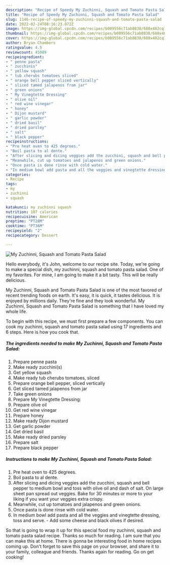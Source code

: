 ```yaml
---
description: "Recipe of Speedy My Zuchinni, Squash and Tomato Pasta Salad"
title: "Recipe of Speedy My Zuchinni, Squash and Tomato Pasta Salad"
slug: 1146-recipe-of-speedy-my-zuchinni-squash-and-tomato-pasta-salad
date: 2022-02-24T08:16:23.872Z
image: https://img-global.cpcdn.com/recipes/b009556c71ab8838/680x482cq70/my-zuchinni-squash-and-tomato-pasta-salad-recipe-main-photo.jpg
thumbnail: https://img-global.cpcdn.com/recipes/b009556c71ab8838/680x482cq70/my-zuchinni-squash-and-tomato-pasta-salad-recipe-main-photo.jpg
cover: https://img-global.cpcdn.com/recipes/b009556c71ab8838/680x482cq70/my-zuchinni-squash-and-tomato-pasta-salad-recipe-main-photo.jpg
author: Bryan Chambers
ratingvalue: 4.5
reviewcount: 45089
recipeingredient:
- " penne pasta"
- " zucchinis"
- " yellow squash"
- " tub cherubs tomatoes sliced"
- " orange bell pepper sliced vertically"
- " sliced tamed jalapenos from jar"
- " green onions"
- " My Vinegtette Dressing"
- " olive oil"
- " red wine vinegar"
- " honey"
- " Dijon mustard"
- " garlic powder"
- " dried basil"
- " dried parsley"
- " salt"
- " black pepper"
recipeinstructions:
- "Pre heat oven to 425 degrees."
- "Boil pasta to al dente."
- "After slicing and dicing veggies add the zucchini, squash and bell pepper to medium bowl and toss with olive oil and dash of salt. On large sheet pan spread out veggies. Bake for 30 minutes or more to your liking if you want your veggies extra crispy."
- "Meanwhile, cut up tomatoes and jalapenos and green onions."
- "Once pasta is done rinse with cold water."
- "In medium bowl add pasta and all the veggies and vinegtette dressing, toss and serve. Add some cheese and black olives if desired."
categories:
- Recipe
tags:
- my
- zuchinni
- squash

katakunci: my zuchinni squash 
nutrition: 107 calories
recipecuisine: American
preptime: "PT28M"
cooktime: "PT36M"
recipeyield: "2"
recipecategory: Dessert

---
```



![My Zuchinni, Squash and Tomato Pasta Salad](https://img-global.cpcdn.com/recipes/b009556c71ab8838/680x482cq70/my-zuchinni-squash-and-tomato-pasta-salad-recipe-main-photo.jpg)

Hello everybody, it's John, welcome to our recipe site. Today, we're going to make a special dish, my zuchinni, squash and tomato pasta salad. One of my favorites. For mine, I am going to make it a bit tasty. This will be really delicious.



My Zuchinni, Squash and Tomato Pasta Salad is one of the most favored of recent trending foods on earth. It's easy, it is quick, it tastes delicious. It is enjoyed by millions daily. They're fine and they look wonderful. My Zuchinni, Squash and Tomato Pasta Salad is something that I have loved my whole life.


To begin with this recipe, we must first prepare a few components. You can cook my zuchinni, squash and tomato pasta salad using 17 ingredients and 6 steps. Here is how you cook that.

<!--inarticleads1-->

##### The ingredients needed to make My Zuchinni, Squash and Tomato Pasta Salad:

1. Prepare  penne pasta
1. Make ready  zucchini(s)
1. Get  yellow squash
1. Make ready  tub cherubs tomatoes, sliced
1. Prepare  orange bell pepper, sliced vertically
1. Get  sliced tamed jalapenos from jar
1. Take  green onions
1. Prepare  My Vinegtette Dressing:
1. Prepare  olive oil
1. Get  red wine vinegar
1. Prepare  honey
1. Make ready  Dijon mustard
1. Get  garlic powder
1. Get  dried basil
1. Make ready  dried parsley
1. Prepare  salt
1. Prepare  black pepper




<!--inarticleads2-->

##### Instructions to make My Zuchinni, Squash and Tomato Pasta Salad:

1. Pre heat oven to 425 degrees.
1. Boil pasta to al dente.
1. After slicing and dicing veggies add the zucchini, squash and bell pepper to medium bowl and toss with olive oil and dash of salt. On large sheet pan spread out veggies. Bake for 30 minutes or more to your liking if you want your veggies extra crispy.
1. Meanwhile, cut up tomatoes and jalapenos and green onions.
1. Once pasta is done rinse with cold water.
1. In medium bowl add pasta and all the veggies and vinegtette dressing, toss and serve. - Add some cheese and black olives if desired.




So that is going to wrap it up for this special food my zuchinni, squash and tomato pasta salad recipe. Thanks so much for reading. I am sure that you can make this at home. There is gonna be interesting food in home recipes coming up. Don't forget to save this page on your browser, and share it to your family, colleague and friends. Thanks again for reading. Go on get cooking!
